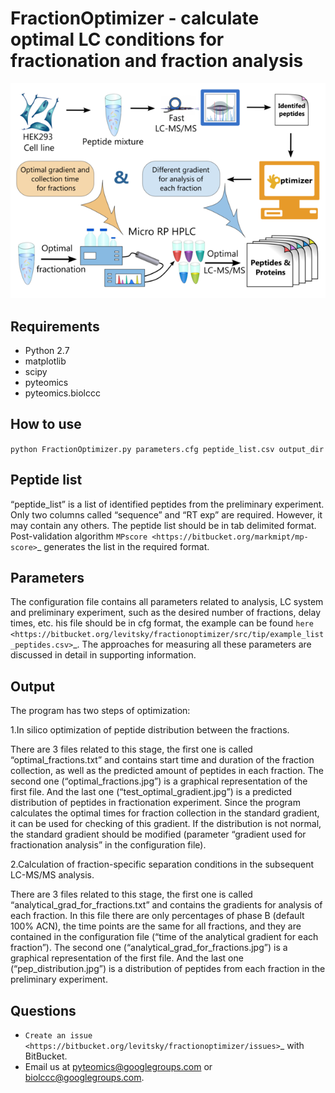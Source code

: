 FractionOptimizer - calculate optimal LC conditions for fractionation and fraction analysis
===========================================================================================

![Image](toc_fig.png)

Requirements
------------
- Python 2.7
- matplotlib
- scipy
- pyteomics
- pyteomics.biolccc


How to use
----------
    
``python FractionOptimizer.py parameters.cfg peptide_list.csv output_dir``


Peptide list
------------

“peptide_list” is a list of identified peptides from the preliminary experiment.  
Only two columns called “sequence” and “RT exp” are required. However, it may contain any others. 
The peptide list should be in tab delimited format. 
Post-validation algorithm `MPscore <https://bitbucket.org/markmipt/mp-score>`_ generates the list in the required format.

Parameters
----------

The configuration file contains all parameters related to analysis, LC system and preliminary experiment,
such as the desired number of fractions, delay times, etc. 
his file should be in cfg format, the example can be found `here <https://bitbucket.org/levitsky/fractionoptimizer/src/tip/example_list_peptides.csv>`_. 
The approaches for measuring all these parameters are discussed in detail in supporting information. 

Output 
------

The program has two steps of optimization:

1.In silico optimization of peptide distribution between the fractions. 

   There are 3 files related to this stage, the first one is called “optimal_fractions.txt” and contains start time and duration of the fraction collection, 
   as well as the predicted amount of peptides in each fraction. 
   The second one (“optimal_fractions.jpg”) is a graphical representation of the first file. 
   And the last one (“test_optimal_gradient.jpg”) is a predicted distribution of peptides in fractionation experiment. 
   Since the program calculates the optimal times for fraction collection in the standard gradient, it can be used for checking of this gradient. 
   If the distribution is not normal, the standard gradient should be modified (parameter “gradient used for fractionation analysis” in the configuration file).  
    
2.Calculation of fraction-specific separation conditions in the subsequent LC-MS/MS analysis. 

   There are 3 files related to this stage, the first one is called “analytical_grad_for_fractions.txt” and contains the gradients for analysis of each fraction.
   In this file there are only percentages of phase B (default 100% ACN), the time points are the same for all fractions, 
   and they are contained in the configuration file (“time of the analytical gradient for each fraction”). 
   The second one (“analytical_grad_for_fractions.jpg”) is a graphical representation of the first file. 
   And the last one (“pep_distribution.jpg”) is a distribution of peptides from each fraction in the preliminary experiment.




Questions
---------
- `Create an issue <https://bitbucket.org/levitsky/fractionoptimizer/issues>`_ with BitBucket.
- Email us at pyteomics@googlegroups.com or biolccc@googlegroups.com.
